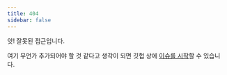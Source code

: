 ```yaml
---
title: 404
sidebar: false
---
```


앗! 잘못된 접근입니다.

여기 무언가 추가되어야 할 것 같다고 생각이 되면 깃헙 상에 [이슈를 시작](https://github.com/numpy/numpy.org/issues)할 수 있습니다.

